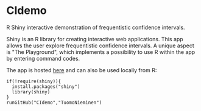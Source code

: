 # CIdemo

R Shiny interactive demonstration of frequentistic confidence intervals.

Shiny is an R library for creating interactive web applications. This app allows the user explore frequentistic confidence intervals. 
A unique aspect is "The Playground", which implements a possibility to use R within the app by entering command codes.

The app is hosted [here](https://tuomonieminen.shinyapps.io/CIdemo/) and can also be used locally from R:

```
if(!require(shiny)){
  install.packages("shiny")
  library(shiny)
}
runGitHub("CIdemo","TuomoNieminen")
```

